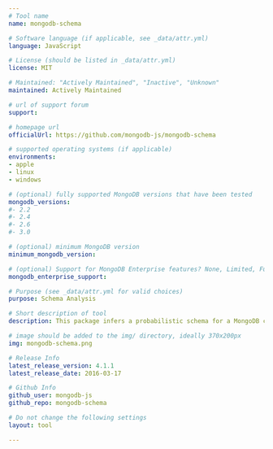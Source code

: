 ```yaml
---
# Tool name
name: mongodb-schema

# Software language (if applicable, see _data/attr.yml)
language: JavaScript

# License (should be listed in _data/attr.yml)
license: MIT

# Maintained: "Actively Maintained", "Inactive", "Unknown"
maintained: Actively Maintained

# url of support forum
support: 

# homepage url
officialUrl: https://github.com/mongodb-js/mongodb-schema

# supported operating systems (if applicable)
environments:
- apple
- linux
- windows

# (optional) fully supported MongoDB versions that have been tested
mongodb_versions:
#- 2.2
#- 2.4
#- 2.6
#- 3.0

# (optional) minimum MongoDB version
minimum_mongodb_version:

# (optional) Support for MongoDB Enterprise features? None, Limited, Full
mongodb_enterprise_support: 

# Purpose (see _data/attr.yml for valid choices)
purpose: Schema Analysis

# Short description of tool
description: This package infers a probabilistic schema for a MongoDB collection. It can be used as a Node.js module and also includes a command-line `mongodb-schema` utility.

# image should be added to the img/ directory, ideally 370x200px
img: mongodb-schema.png

# Release Info
latest_release_version: 4.1.1
latest_release_date: 2016-03-17

# Github Info
github_user: mongodb-js
github_repo: mongodb-schema

# Do not change the following settings
layout: tool

---
```


